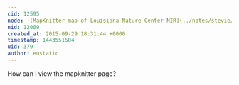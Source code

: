 ```yaml
---
cid: 12595
node: ![MapKnitter map of Louisiana Nature Center NIR](../notes/stevie/06-26-2015/mapknitter-map-of-louisiana-nature-center-nir)
nid: 12009
created_at: 2015-09-29 18:31:44 +0000
timestamp: 1443551504
uid: 379
author: eustatic
---
```


How can i view the mapknitter page?